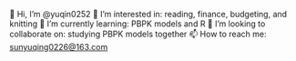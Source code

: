 👋 Hi, I’m @yuqin0252
👀 I’m interested in: reading, finance, budgeting, and knitting
🌱 I’m currently learning: PBPK models and R 
💞️ I’m looking to collaborate on: studying PBPK models together
📫 How to reach me: sunyuqing0226@163.com
<!---
yuqin0252/yuqin0252 is a ✨ special ✨ repository because its `README.md` (this file) appears on your GitHub profile.
You can click the Preview link to take a look at your changes.
--->
